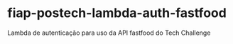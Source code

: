 # fiap-postech-lambda-auth-fastfood
Lambda de autenticação para uso da API fastfood do Tech Challenge
